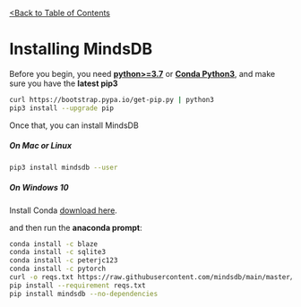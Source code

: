 [<Back to Table of Contents](../README.md)
# Installing MindsDB


Before you begin, you need **[python>=3.7](https://realpython.com/installing-python/)** or **[Conda Python3](https://www.anaconda.com/download/)**, and make sure you have the **latest pip3**
```bash
curl https://bootstrap.pypa.io/get-pip.py | python3
pip3 install --upgrade pip
```

Once that, you can install MindsDB
##### On Mac or Linux 

```bash
pip3 install mindsdb --user
```

##### On Windows 10


Install Conda [download here](https://www.anaconda.com/download/#windows).
 
 and then run the **anaconda prompt**: 

```bash
conda install -c blaze 
conda install -c sqlite3 
conda install -c peterjc123 
conda install -c pytorch
curl -o reqs.txt https://raw.githubusercontent.com/mindsdb/main/master/requirements-win.txt
pip install --requirement reqs.txt
pip install mindsdb --no-dependencies
```

